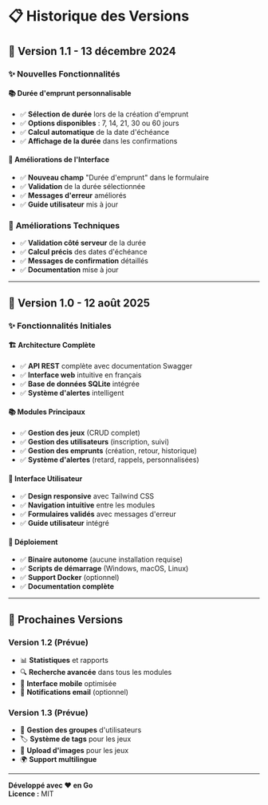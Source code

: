 # 📋 Historique des Versions

## 🚀 Version 1.1 - 13 décembre 2024

### ✨ **Nouvelles Fonctionnalités**

#### **📚 Durée d'emprunt personnalisable**
- ✅ **Sélection de durée** lors de la création d'emprunt
- ✅ **Options disponibles** : 7, 14, 21, 30 ou 60 jours
- ✅ **Calcul automatique** de la date d'échéance
- ✅ **Affichage de la durée** dans les confirmations

#### **🎯 Améliorations de l'Interface**
- ✅ **Nouveau champ** "Durée d'emprunt" dans le formulaire
- ✅ **Validation** de la durée sélectionnée
- ✅ **Messages d'erreur** améliorés
- ✅ **Guide utilisateur** mis à jour

### 🔧 **Améliorations Techniques**
- ✅ **Validation côté serveur** de la durée
- ✅ **Calcul précis** des dates d'échéance
- ✅ **Messages de confirmation** détaillés
- ✅ **Documentation** mise à jour

---

## 🎲 Version 1.0 - 12 août 2025

### ✨ **Fonctionnalités Initiales**

#### **🏗️ Architecture Complète**
- ✅ **API REST** complète avec documentation Swagger
- ✅ **Interface web** intuitive en français
- ✅ **Base de données SQLite** intégrée
- ✅ **Système d'alertes** intelligent

#### **📚 Modules Principaux**
- ✅ **Gestion des jeux** (CRUD complet)
- ✅ **Gestion des utilisateurs** (inscription, suivi)
- ✅ **Gestion des emprunts** (création, retour, historique)
- ✅ **Système d'alertes** (retard, rappels, personnalisées)

#### **🎨 Interface Utilisateur**
- ✅ **Design responsive** avec Tailwind CSS
- ✅ **Navigation intuitive** entre les modules
- ✅ **Formulaires validés** avec messages d'erreur
- ✅ **Guide utilisateur** intégré

#### **🚀 Déploiement**
- ✅ **Binaire autonome** (aucune installation requise)
- ✅ **Scripts de démarrage** (Windows, macOS, Linux)
- ✅ **Support Docker** (optionnel)
- ✅ **Documentation complète**

---

## 🔮 **Prochaines Versions**

### **Version 1.2 (Prévue)**
- 📊 **Statistiques** et rapports
- 🔍 **Recherche avancée** dans tous les modules
- 📱 **Interface mobile** optimisée
- 🔔 **Notifications email** (optionnel)

### **Version 1.3 (Prévue)**
- 👥 **Gestion des groupes** d'utilisateurs
- 🏷️ **Système de tags** pour les jeux
- 📸 **Upload d'images** pour les jeux
- 🌍 **Support multilingue**

---

**Développé avec ❤️ en Go**  
**Licence :** MIT